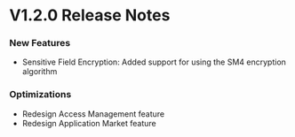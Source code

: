 # V1.2.0 Release Notes
### New Features
- Sensitive Field Encryption: Added support for using the SM4 encryption algorithm

### Optimizations
- Redesign Access Management feature
- Redesign Application Market feature